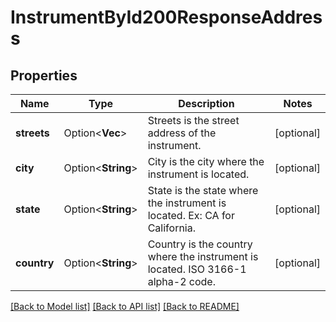 # InstrumentById200ResponseAddress

## Properties

Name | Type | Description | Notes
------------ | ------------- | ------------- | -------------
**streets** | Option<**Vec<String>**> | Streets is the street address of the instrument. | [optional]
**city** | Option<**String**> | City is the city where the instrument is located. | [optional]
**state** | Option<**String**> | State is the state where the instrument is located. Ex: CA for California. | [optional]
**country** | Option<**String**> | Country is the country where the instrument is located. ISO 3166-1 alpha-2 code. | [optional]

[[Back to Model list]](../README.md#documentation-for-models) [[Back to API list]](../README.md#documentation-for-api-endpoints) [[Back to README]](../README.md)


